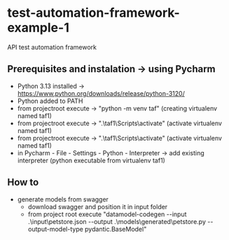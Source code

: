 # test-automation-framework-example-1
API test automation framework

## Prerequisites and instalation -> using Pycharm
- Python 3.13 installed -> https://www.python.org/downloads/release/python-3120/
- Python added to PATH
- from projectroot execute -> "python -m venv taf" (creating virtualenv named taf1)
- from projectroot execute -> ".\taf1\Scripts\activate" (activate virtualenv named taf1)
- from projectroot execute -> ".\taf1\Scripts\activate" (activate virtualenv named taf1)
- in Pycharm - File - Settings - Python - Interpreter -> add existing interpreter (python executable from virtualenv taf1)

## How to
- generate models from swagger
  - download swagger and position it in input folder
  - from project root execute "datamodel-codegen --input .\input\petstore.json --output .\models\generated\petstore.py --output-model-type pydantic.BaseModel"